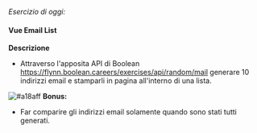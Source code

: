 _Esercizio di oggi:_

#### Vue Email List

**Descrizione**

- Attraverso l'apposita API di Boolean
  https://flynn.boolean.careers/exercises/api/random/mail
  generare 10 indirizzi email e stamparli in pagina all'interno di una lista.

![#a18aff](https://placehold.co/15x15/a18aff/a18aff.png) **Bonus:**

- Far comparire gli indirizzi email solamente quando sono stati tutti generati.
